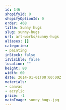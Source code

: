 ```yaml
---
id: 146
shopifyId: 0
shopifyOptionId: 0
order: 468
title: Sunny hugs
slug: sunny-hugs
url: art-works/sunny-hugs
aliases: []
categories:
- painting
inStock: false
isVisible: false
location: ""
height: 80
width: 60
date: 2014-01-01T00:00:00Z
materials:
- canvas
- acrylic
price: -1
mainImage: sunny_hugs.jpg
---
```

